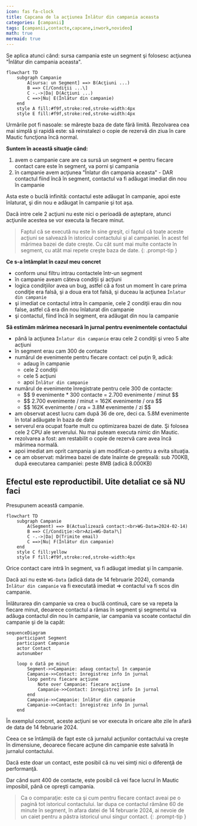 ```yaml
---
icon: fas fa-clock
title: Capcana de la acţiunea Înlătur din campania aceasta
categories: [campanii]
tags: [campanii,contacte,capcane,inwork,novideo]
math: true
mermaid: true
---
```


Se aplica atunci când: sursa campania este un segment şi folosesc acţiunea "Înlătur din campania aceasta".

```mermaid
flowchart TD
    subgraph Campanie
        A[sursa: un Segment] ==> B(Acţiuni ...)
        B ==> C[/Condiţii ...\]
        C -.->|Da| D(Acţiuni ...)
        C ==>|Nu| E(Înlătur din campanie)
    end
    style A fill:#f9f,stroke:red,stroke-width:4px
    style E fill:#f9f,stroke:red,stroke-width:4px
```

Urmările pot fi nasoale: se măreşte baza de date fără limită. Rezolvarea cea mai simplă şi rapidă este: să reinstalezi o copie de rezervă din ziua în care Mautic funcţiona încă normal.

**Suntem în această situaţie când:**
1. avem o campanie care are ca sursă un segment => pentru fiecare contact care este în segment, va porni şi campania
1. în campanie avem acţiunea "Înlatur din campania aceasta" - DAR contactul fiind încă în segment, contactul va fi adăugat imediat din nou în campanie

Asta este o buclă infinită: contactul este adăugat în campanie, apoi este înlaturat, şi din nou e adăugat în campanie şi tot aşa.

Dacă intre cele 2 acţiuni nu este nici o perioadă de aşteptare, atunci acţiunile acestea se vor executa la fiecare minut.

> Faptul că se execută nu este în sine greşit, ci faptul că toate aceste acţiuni se salvează în istoricul contactului şi al campaniei. În acest fel mărimea bazei de date creşte. Cu cât sunt mai multe contacte în segment, cu atât mai repete creşte baza de date.
{: .prompt-tip }

**Ce s-a întâmplat în cazul meu concret**
* conform unui filtru intrau contactele într-un segment
* în campanie aveam câteva condiţii şi acţiuni
* logica condiţiilor avea un bug, astfel că a fost un moment în care prima condiţie era falsă, şi a doua era tot falsă, şi duceau la acţiunea `Înlatur din campanie`
* şi imediat ce contactul intra în campanie, cele 2 condiţii erau din nou false, astfel că era din nou înlaturat din campanie
* şi contactul, fiind încă în segment, era adăugat din nou la campanie

**Să estimăm mărimea necesară în jurnal pentru evenimentele contactului**
* până la acţiunea `Înlatur din campanie` erau cele 2 condiţii şi vreo 5 alte acţiuni
* în segment erau cam 300 de contacte
* numărul de evenimente pentru fiecare contact: cel puţin 9, adică:
  * adaug în campanie
  * cele 2 condiţii
  * cele 5 acţiuni
  * apoi `Înlătur din campanie`
* numărul de evenimente înregistrate pentru cele 300 de contacte:
  * \$$ 9 evenimente * 300 contacte = 2.700 evenimente / minut $$
  * \$$ 2.700 evenimente / minut = 162K evenimente / ora $$
  * \$$ 162K evenimente / ora = 3.8M evenimente / zi $$
* am observat acest lucru cam după 36 de ore, deci ca. 5.8M evenimente în total adăugate în baza de date
* serverul era ocupat foarte mult cu optimizarea bazei de date. Şi folosea cele 2 CPU ale serverului. Nu mai puteam executa nimic din Mautic.
* rezolvarea a fost: am restabilit o copie de rezervă care avea încă mărimea normală.
* apoi imediat am oprit campania şi am modificat-o pentru a evita situaţia.
* ce am observat: mărimea bazei de date înainte de greşeală: sub 700KB, după executarea campaniei: peste 8MB (adică 8.000KB)

## Efectul este reproductibil. Uite detaliat ce să NU faci
Presupunem această campanie.

```mermaid
flowchart TD
    subgraph Campanie
        A(Segment) ==> B(Actualizează contact:<br>WG-Data=2024-02-14)
        B ==> C[/Condiţie:<br>Azi=WG-Data?\]
        C -.->|Da| D(Trimite email)
        C ==>|Nu| F(Înlătur din campanie)
    end
    style C fill:yellow
    style F fill:#f9f,stroke:red,stroke-width:4px
```

Orice contact care intră în segment, va fi adăugat imediat şi în campanie.

Dacă azi nu este `WG-Data` (adică data de 14 februarie 2024), comanda `Înlătur din campanie` va fi executată imediat => contactul va fi scos din campanie.

Înlăturarea din campanie va crea o buclă continuă, care se va repeta la fiecare minut, deoarece contactul a rămas în segment şi segmentul va adăuga contactul din nou în campanie, iar campania va scoate contactul din campanie şi de la capăt:

```mermaid
sequenceDiagram
    participant Segment
    participant Campanie
    actor Contact
    autonumber

    loop o dată pe minut
        Segment->>Campanie: adaug contactul în campanie
        Campanie->>Contact: înregistrez info în jurnal
        loop pentru fiecare acţiune
            Note over Campanie: fiecare acţiune
            Campanie->>Contact: înregistrez info în jurnal
        end
        Campanie->>Campanie: înlătur din campanie
        Campanie->>Contact: înregistrez info în jurnal
    end
```

În exemplul concret, aceste acţiuni se vor executa în oricare alte zile în afară de data de 14 februarie 2024.

Ceea ce se întâmplă de fapt este că jurnalul acţiunilor contactului va creşte în dimensiune, deoarece fiecare acţiune din campanie este salvată în jurnalul contactului.

Dacă este doar un contact, este posibil că nu vei simţi nici o diferenţă de performanţă.

Dar când sunt 400 de contacte, este posibil că vei face lucrul în Mautic imposibil, până ce opreşti campania.

> Ca o comparaţie: este ca şi cum pentru fiecare contact aveai pe o pagină tot istoricul contactului.
> Iar dupa ce contactul rămâne 60 de minute în segment, în afara datei de 14 februarie 2024, ai nevoie de un caiet pentru a păstra istoricul unui singur contact.
{: .prompt-tip }

